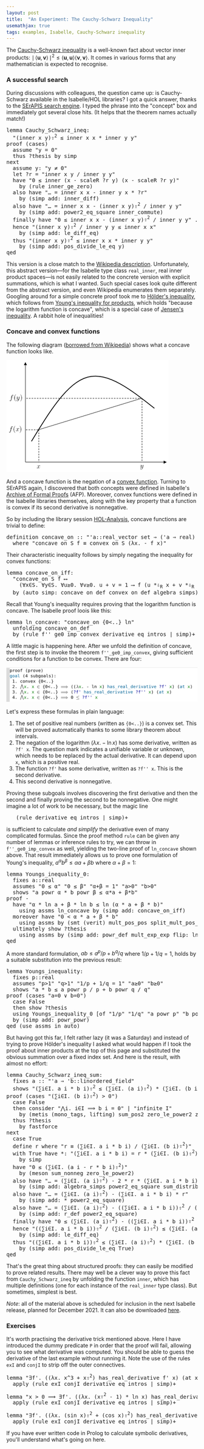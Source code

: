 ```yaml
---
layout: post
title:  "An Experiment: The Cauchy-Schwarz Inequality"
usemathjax: true 
tags: examples, Isabelle, Cauchy-Schwarz inequality
---
```


The [Cauchy-Schwarz inequality](https://en.wikipedia.org/wiki/Cauchy–Schwarz_inequality) is a well-known fact about vector inner products: $\mid\,\langle \mathbf{u},\mathbf{v} \rangle\,\mid^2 \le \langle \mathbf{u},\mathbf{u}\rangle \langle \mathbf{v},\mathbf{v}\rangle$. It comes in various forms that any mathematician is expected to recognise. 

### A successful search

During discussions with colleagues, the question came up: is Cauchy-Schwarz available in the Isabelle/HOL libraries? I got a quick answer, thanks to the [SErAPIS search engine](https://behemoth.cl.cam.ac.uk/search/index.php?cat=1). I typed the phrase into the "concept" box and immediately got several close hits. (It helps that the theorem names actually match!)

<pre class="source">
<span class="keyword1"><span class="command">lemma</span></span> Cauchy_Schwarz_ineq<span class="main">:</span>
  <span class="quoted"><span class="quoted">"<span class="main">(</span>inner <span class="free">x</span> <span class="free">y</span><span class="main">)</span><span class="main"><span class="hidden">⇧</span><sup>2</sup></span> <span class="main">≤</span> inner <span class="free">x</span> <span class="free">x</span> <span class="main">*</span> inner <span class="free">y</span> <span class="free">y</span>"</span></span>
<span class="keyword1"><span class="command">proof</span></span> <span class="main">(</span><span class="operator">cases</span><span class="main">)</span>
  <span class="keyword3"><span class="command">assume</span></span> <span class="quoted"><span class="quoted">"<span class="free">y</span> <span class="main">=</span> <span class="main">0</span>"</span></span>
  <span class="keyword3"><span class="command">thus</span></span> <span class="var"><span class="quoted"><span class="var">?thesis</span></span></span> <span class="keyword1"><span class="command">by</span></span> <span class="operator">simp</span>
<span class="keyword1"><span class="command">next</span></span>
  <span class="keyword3"><span class="command">assume</span></span> y<span class="main">:</span> <span class="quoted"><span class="quoted">"<span class="free">y</span> <span class="main">≠</span> <span class="main">0</span>"</span></span>
  <span class="keyword1"><span class="command">let</span></span> <span class="var"><span class="quoted"><span class="var">?r</span></span></span> <span class="main">=</span> <span class="quoted"><span class="quoted">"inner <span class="free">x</span> <span class="free">y</span> <span class="main">/</span> inner <span class="free">y</span> <span class="free">y</span>"</span></span>
  <span class="keyword1"><span class="command">have</span></span> <span class="quoted"><span class="quoted">"<span class="main">0</span> <span class="main">≤</span> inner <span class="main">(</span><span class="free">x</span> <span class="main">-</span> scaleR <span class="var">?r</span> <span class="free">y</span><span class="main">)</span> <span class="main">(</span><span class="free">x</span> <span class="main">-</span> scaleR <span class="var">?r</span> <span class="free">y</span><span class="main">)</span>"</span></span>
    <span class="keyword1"><span class="command">by</span></span> <span class="main">(</span><span class="operator">rule</span> inner_ge_zero<span class="main">)</span>
  <span class="keyword1"><span class="command">also</span></span> <span class="keyword1"><span class="command">have</span></span> <span class="quoted"><span class="quoted">"<span class="main">…</span> <span class="main">=</span> inner <span class="free">x</span> <span class="free">x</span> <span class="main">-</span> inner <span class="free">y</span> <span class="free">x</span> <span class="main">*</span> <span class="var">?r</span>"</span></span>
    <span class="keyword1"><span class="command">by</span></span> <span class="main">(</span><span class="operator">simp</span> <span class="quasi_keyword">add</span><span class="main"><span class="main">:</span></span> inner_diff<span class="main">)</span>
  <span class="keyword1"><span class="command">also</span></span> <span class="keyword1"><span class="command">have</span></span> <span class="quoted"><span class="quoted">"<span class="main">…</span> <span class="main">=</span> inner <span class="free">x</span> <span class="free">x</span> <span class="main">-</span> <span class="main">(</span>inner <span class="free">x</span> <span class="free">y</span><span class="main">)</span><span class="main"><span class="hidden">⇧</span><sup>2</sup></span> <span class="main">/</span> inner <span class="free">y</span> <span class="free">y</span>"</span></span>
    <span class="keyword1"><span class="command">by</span></span> <span class="main">(</span><span class="operator">simp</span> <span class="quasi_keyword">add</span><span class="main"><span class="main">:</span></span> power2_eq_square inner_commute<span class="main">)</span>
  <span class="keyword1"><span class="command">finally</span></span> <span class="keyword1"><span class="command">have</span></span> <span class="quoted"><span class="quoted">"<span class="main">0</span> <span class="main">≤</span> inner <span class="free">x</span> <span class="free">x</span> <span class="main">-</span> <span class="main">(</span>inner <span class="free">x</span> <span class="free">y</span><span class="main">)</span><span class="main"><span class="hidden">⇧</span><sup>2</sup></span> <span class="main">/</span> inner <span class="free">y</span> <span class="free">y</span>"</span></span> <span class="keyword1"><span class="command">.</span></span>
  <span class="keyword1"><span class="command">hence</span></span> <span class="quoted"><span class="quoted">"<span class="main">(</span>inner <span class="free">x</span> <span class="free">y</span><span class="main">)</span><span class="main"><span class="hidden">⇧</span><sup>2</sup></span> <span class="main">/</span> inner <span class="free">y</span> <span class="free">y</span> <span class="main">≤</span> inner <span class="free">x</span> <span class="free">x</span>"</span></span>
    <span class="keyword1"><span class="command">by</span></span> <span class="main">(</span><span class="operator">simp</span> <span class="quasi_keyword">add</span><span class="main"><span class="main">:</span></span> le_diff_eq<span class="main">)</span>
  <span class="keyword3"><span class="command">thus</span></span> <span class="quoted"><span class="quoted">"<span class="main">(</span>inner <span class="free">x</span> <span class="free">y</span><span class="main">)</span><span class="main"><span class="hidden">⇧</span><sup>2</sup></span> <span class="main">≤</span> inner <span class="free">x</span> <span class="free">x</span> <span class="main">*</span> inner <span class="free">y</span> <span class="free">y</span>"</span></span>
    <span class="keyword1"><span class="command">by</span></span> <span class="main">(</span><span class="operator">simp</span> <span class="quasi_keyword">add</span><span class="main"><span class="main">:</span></span> pos_divide_le_eq y<span class="main">)</span>
<span class="keyword1"><span class="command">qed</span></span>
</pre>

This version is a close match to the [Wikipedia description](https://en.wikipedia.org/wiki/Cauchy–Schwarz_inequality). Unfortunately, this abstract version––for the Isabelle type class `real_inner`, real inner product spaces––is not easily related to the concrete version with explicit summations, which is what I wanted. Such special cases look quite different from the abstract version, and even Wikipedia enumerates them separately.
Googling around for a simple concrete proof took me to [Hölder's inequality](https://en.wikipedia.org/wiki/Hölder%27s_inequality), which follows from [Young's inequality for products](https://en.wikipedia.org/wiki/Young%27s_inequality_for_products), which holds "because the logarithm function is concave", which is a special case of [Jensen's inequality](https://en.wikipedia.org/wiki/Jensen%27s_inequality).
A rabbit hole of inequalities!

### Concave and convex functions

The following diagram ([borrowed from Wikipedia](https://commons.wikimedia.org/wiki/File:ConcaveDef.png)) shows what a concave function looks like.
 
![Diagram of concave function](/images/ConcaveDef.png)

And a concave function is the negation of a [convex function](https://en.wikipedia.org/wiki/Convex_function). Turning to SErAPIS again, I discovered that both concepts were defined in Isabelle's [Archive of Formal Proofs](https://www.isa-afp.org) (AFP). Moreover, convex functions were defined in the Isabelle libraries themselves, along with the key property that a function is convex if its second derivative is nonnegative. 

So by including the library session [HOL-Analysis](https://isabelle.in.tum.de/dist/library/HOL/HOL-Analysis/Inner_Product.html), concave functions are trivial to define:

<pre class="source">
<span class="keyword1"><span class="command">definition</span></span> <span class="entity">concave_on</span> <span class="main">::</span> <span class="quoted"><span class="quoted">"<span class="tfree">'a</span><span class="main">::</span>real_vector set <span class="main">⇒</span> <span class="main">(</span><span class="tfree">'a</span> <span class="main">⇒</span> real<span class="main">)</span> <span class="main">⇒</span> bool"</span></span>
  <span class="keyword2"><span class="keyword">where</span></span> <span class="quoted"><span class="quoted">"<span class="free">concave_on</span> <span class="free"><span class="bound"><span class="entity">S</span></span></span> <span class="free"><span class="bound"><span class="entity">f</span></span></span> <span class="main">≡</span> convex_on <span class="free"><span class="bound"><span class="entity">S</span></span></span> <span class="main">(</span><span class="main">λ</span><span class="bound">x</span><span class="main">.</span> <span class="main">-</span> <span class="free"><span class="bound"><span class="entity">f</span></span></span> <span class="bound">x</span><span class="main">)</span>"</span></span>
</pre>

Their characteristic inequality follows by simply negating the inequality for convex functions:

<pre class="source">
<span class="keyword1"><span class="command">lemma</span></span> concave_on_iff<span class="main">:</span>
  <span class="quoted"><span class="quoted">"concave_on <span class="free">S</span> <span class="free">f</span> <span class="main">⟷</span>
    <span class="main">(</span><span class="main">∀</span><span class="bound">x</span><span class="main">∈</span><span class="free">S</span><span class="main">.</span> <span class="main">∀</span><span class="bound">y</span><span class="main">∈</span><span class="free">S</span><span class="main">.</span> <span class="main">∀</span><span class="bound"><span class="bound">u</span></span><span class="main">≥</span><span class="main">0</span><span class="main">.</span> <span class="main">∀</span><span class="bound"><span class="bound">v</span></span><span class="main">≥</span><span class="main">0</span><span class="main">.</span> <span class="bound">u</span> <span class="main">+</span> <span class="bound">v</span> <span class="main">=</span> <span class="main">1</span> <span class="main">⟶</span> <span class="free">f</span> <span class="main">(</span><span class="bound">u</span> <span class="keyword1">*<span class="hidden">⇩</span><sub>R</sub></span> <span class="bound">x</span> <span class="main">+</span> <span class="bound">v</span> <span class="keyword1">*<span class="hidden">⇩</span><sub>R</sub></span> <span class="bound">y</span><span class="main">)</span> <span class="main">≥</span> <span class="bound">u</span> <span class="main">*</span> <span class="free">f</span> <span class="bound">x</span> <span class="main">+</span> <span class="bound">v</span> <span class="main">*</span> <span class="free">f</span> <span class="bound">y</span><span class="main">)</span>"</span></span>
  <span class="keyword1"><span class="command">by</span></span> <span class="main">(</span><span class="operator">auto</span> <span class="quasi_keyword">simp</span><span class="main"><span class="main">:</span></span> concave_on_def convex_on_def <span class="dynamic"><span class="dynamic">algebra_simps</span></span><span class="main">)</span>
</pre>

Recall that Young's inequality requires proving that the logarithm function is concave. The Isabelle proof loois like this:

<pre class="source">
<span class="keyword1"><span class="command">lemma</span></span> ln_concave<span class="main">:</span> <span class="quoted"><span class="quoted">"concave_on <span class="main">{</span><span class="main">0</span><span class="main">&lt;..}</span> ln"</span></span>
  <span class="keyword1"><span class="command">unfolding</span></span> concave_on_def
  <span class="keyword1"><span class="command">by</span></span> <span class="main">(</span><span class="operator">rule</span> f''_ge0_imp_convex <span class="dynamic"><span class="dynamic">derivative_eq_intros</span></span> <span class="main"><span class="keyword3">|</span></span> <span class="operator">simp</span><span class="main">)</span><span class="main"><span class="keyword3">+</span></span>
</pre>

A little magic is happening here. After we unfold the definition of concave, the first step is to invoke the theorem `f''_ge0_imp_convex`, giving sufficient conditions for a function to be convex. There are four:

![Trying to prove that the ln is concave](/images/Concave_ln.png)

Let's express these formulas in plain language:

1. The set of positive real numbers (written as `{0<..}`) is a convex set. This will be proved automatically thanks to some library theorem about intervals.
2. The negation of the logarithm ($\lambda x. - \ln x$) has some derivative, written as `?f' x`. The question mark indicates a unifiable variable or unknown, which needs to be replaced by the actual derivative. It can depend upon `x`, which is a positive real.
3. The function `?f'` has some derivative, written as `?f'' x`. This is the second derivative.
4. This second derivative is nonnegative.

Proving these subgoals involves discovering the first derivative and then the second and finally proving the second to be nonnegative. One might imagine a lot of work to be necessary, but the magic line

<pre class="source">
   (<span class="operator">rule</span> <span class="dynamic"><span class="dynamic">derivative_eq_intros</span></span> <span class="main"><span class="keyword3">|</span></span> <span class="operator">simp</span><span class="main">)</span><span class="main"><span class="keyword3">+</span></span>
</pre>

is sufficient to calculate *and simplify* the derivative even of many complicated formulas.
Since the proof method `rule` can be given any number of lemmas or inference rules to try, we can throw in `f''_ge0_imp_convex` as well, yielding the two-line proof of `ln_concave` shown above. That result immediately allows us to prove one formulation of Young's inequality, $a^\alpha b^\beta \le \alpha a + \beta b$ where $\alpha+\beta=1$:

<pre class="source">
<span class="keyword1"><span class="command">lemma</span></span> Youngs_inequality_0<span class="main">:</span>
  <span class="keyword2"><span class="keyword">fixes</span></span> <span class="free">a</span><span class="main">::</span><span class="quoted">real</span>
  <span class="keyword2"><span class="keyword">assumes</span></span> <span class="quoted"><span class="quoted">"<span class="main">0</span> <span class="main">≤</span> <span class="free">α</span>"</span></span> <span class="quoted"><span class="quoted">"<span class="main">0</span> <span class="main">≤</span> <span class="free">β</span>"</span></span> <span class="quoted"><span class="quoted">"<span class="free">α</span><span class="main">+</span><span class="free">β</span> <span class="main">=</span> <span class="main">1</span>"</span></span> <span class="quoted"><span class="quoted">"<span class="free">a</span><span class="main">&gt;</span><span class="main">0</span>"</span></span> <span class="quoted"><span class="quoted">"<span class="free">b</span><span class="main">&gt;</span><span class="main">0</span>"</span></span>
  <span class="keyword2"><span class="keyword">shows</span></span> <span class="quoted"><span class="quoted">"<span class="free">a</span> <span class="keyword1">powr</span> <span class="free">α</span> <span class="main">*</span> <span class="free">b</span> <span class="keyword1">powr</span> <span class="free">β</span> <span class="main">≤</span> <span class="free">α</span><span class="main">*</span><span class="free">a</span> <span class="main">+</span> <span class="free">β</span><span class="main">*</span><span class="free">b</span>"</span></span>
<span class="keyword1"><span class="command">proof</span></span> <span class="operator">-</span>
  <span class="keyword1"><span class="command">have</span></span> <span class="quoted"><span class="quoted">"<span class="free">α</span> <span class="main">*</span> ln <span class="free">a</span> <span class="main">+</span> <span class="free">β</span> <span class="main">*</span> ln <span class="free">b</span> <span class="main">≤</span> ln <span class="main">(</span><span class="free">α</span> <span class="main">*</span> <span class="free">a</span> <span class="main">+</span> <span class="free">β</span> <span class="main">*</span> <span class="free">b</span><span class="main">)</span>"</span></span>
    <span class="keyword1"><span class="command">using</span></span> assms ln_concave <span class="keyword1"><span class="command">by</span></span> <span class="main">(</span><span class="operator">simp</span> <span class="quasi_keyword">add</span><span class="main"><span class="main">:</span></span> concave_on_iff<span class="main">)</span>
  <span class="keyword1"><span class="command">moreover</span></span> <span class="keyword1"><span class="command">have</span></span> <span class="quoted"><span class="quoted">"<span class="main">0</span> <span class="main">&lt;</span> <span class="free">α</span> <span class="main">*</span> <span class="free">a</span> <span class="main">+</span> <span class="free">β</span> <span class="main">*</span> <span class="free">b</span>"</span></span>
    <span class="keyword1"><span class="command">using</span></span> assms <span class="keyword1"><span class="command">by</span></span> <span class="main">(</span><span class="operator">smt</span> <span class="main"><span class="main">(</span></span>verit<span class="main"><span class="main">)</span></span> mult_pos_pos split_mult_pos_le<span class="main">)</span>
  <span class="keyword1"><span class="command">ultimately</span></span> <span class="keyword3"><span class="command">show</span></span> <span class="var"><span class="quoted"><span class="var">?thesis</span></span></span>
    <span class="keyword1"><span class="command">using</span></span> assms <span class="keyword1"><span class="command">by</span></span> <span class="main">(</span><span class="operator">simp</span> <span class="quasi_keyword">add</span><span class="main"><span class="main">:</span></span> powr_def mult_exp_exp <span class="quasi_keyword">flip</span><span class="main"><span class="main">:</span></span> ln_ge_iff<span class="main">)</span>
<span class="keyword1"><span class="command">qed</span></span>
</pre>

A more standard formulation, $ab\le a^p/p + b^q/q$ where $1/p+1/q=1$, holds by a suitable substitution into the previous result:

<pre class="source">
<span class="keyword1"><span class="command">lemma</span></span> Youngs_inequality<span class="main">:</span>
  <span class="keyword2"><span class="keyword">fixes</span></span> <span class="free">p</span><span class="main">::</span><span class="quoted">real</span>
  <span class="keyword2"><span class="keyword">assumes</span></span> <span class="quoted"><span class="quoted">"<span class="free">p</span><span class="main">&gt;</span><span class="main">1</span>"</span></span> <span class="quoted"><span class="quoted">"<span class="free">q</span><span class="main">&gt;</span><span class="main">1</span>"</span></span> <span class="quoted"><span class="quoted">"<span class="main">1</span><span class="main">/</span><span class="free">p</span> <span class="main">+</span> <span class="main">1</span><span class="main">/</span><span class="free">q</span> <span class="main">=</span> <span class="main">1</span>"</span></span> <span class="quoted"><span class="quoted">"<span class="free">a</span><span class="main">≥</span><span class="main">0</span>"</span></span> <span class="quoted"><span class="quoted">"<span class="free">b</span><span class="main">≥</span><span class="main">0</span>"</span></span>
  <span class="keyword2"><span class="keyword">shows</span></span> <span class="quoted"><span class="quoted">"<span class="free">a</span> <span class="main">*</span> <span class="free">b</span> <span class="main">≤</span> <span class="free">a</span> <span class="keyword1">powr</span> <span class="free">p</span> <span class="main">/</span> <span class="free">p</span> <span class="main">+</span> <span class="free">b</span> <span class="keyword1">powr</span> <span class="free">q</span> <span class="main">/</span> <span class="free">q</span>"</span></span>
<span class="keyword1"><span class="command">proof</span></span> <span class="main">(</span><span class="operator">cases</span> <span class="quoted"><span class="quoted">"<span class="free">a</span><span class="main">=</span><span class="main">0</span> <span class="main">∨</span> <span class="free">b</span><span class="main">=</span><span class="main">0</span>"</span></span><span class="main">)</span>
  <span class="keyword3"><span class="command">case</span></span> False
  <span class="keyword1"><span class="command">then</span></span> <span class="keyword3"><span class="command">show</span></span> <span class="var"><span class="quoted"><span class="var">?thesis</span></span></span>
  <span class="keyword1"><span class="command">using</span></span> Youngs_inequality_0 <span class="main">[</span><span class="operator">of</span> <span class="quoted"><span class="quoted">"<span class="main">1</span><span class="main">/</span><span class="free">p</span>"</span></span> <span class="quoted"><span class="quoted">"<span class="main">1</span><span class="main">/</span><span class="free">q</span>"</span></span> <span class="quoted"><span class="quoted">"<span class="free">a</span> <span class="keyword1">powr</span> <span class="free">p</span>"</span></span> <span class="quoted"><span class="quoted">"<span class="free">b</span> <span class="keyword1">powr</span> <span class="free">q</span>"</span></span><span class="main">]</span> assms
  <span class="keyword1"><span class="command">by</span></span> <span class="main">(</span><span class="operator">simp</span> <span class="quasi_keyword">add</span><span class="main"><span class="main">:</span></span> powr_powr<span class="main">)</span>
<span class="keyword1"><span class="command">qed</span></span> <span class="main">(</span><span class="operator">use</span> assms <span class="keyword2"><span class="keyword"><span class="quasi_keyword">in</span></span></span> <span class="operator">auto</span><span class="main">)</span>
</pre>

But having got this far, I felt rather lazy (it was a Saturday) and instead of trying to prove Hölder's inequality I asked what would happen if I took the proof about inner products at the top of this page and substituted the obvious summation over a fixed index set. And here is the result, with almost no effort:

<pre class="source">
<span class="keyword1"><span class="command">lemma</span></span> Cauchy_Schwarz_ineq_sum<span class="main">:</span>
  <span class="keyword2"><span class="keyword">fixes</span></span> <span class="free">a</span> <span class="main">::</span> <span class="quoted"><span class="quoted">"<span class="tfree">'a</span> <span class="main">⇒</span> <span class="tfree">'b</span><span class="main">::</span>linordered_field"</span></span>
  <span class="keyword2"><span class="keyword">shows</span></span> <span class="quoted"><span class="quoted">"<span class="main">(</span><span class="main">∑</span><span class="bound">i</span><span class="main">∈</span><span class="free">I</span><span class="main">.</span> <span class="free">a</span> <span class="bound">i</span> <span class="main">*</span> <span class="free">b</span> <span class="bound">i</span><span class="main">)</span><span class="main"><span class="hidden">⇧</span><sup>2</sup></span> <span class="main">≤</span> <span class="main">(</span><span class="main">∑</span><span class="bound">i</span><span class="main">∈</span><span class="free">I</span><span class="main">.</span> <span class="main">(</span><span class="free">a</span> <span class="bound">i</span><span class="main">)</span><span class="main"><span class="hidden">⇧</span><sup>2</sup></span><span class="main">)</span> <span class="main">*</span> <span class="main">(</span><span class="main">∑</span><span class="bound">i</span><span class="main">∈</span><span class="free">I</span><span class="main">.</span> <span class="main">(</span><span class="free">b</span> <span class="bound">i</span><span class="main">)</span><span class="main"><span class="hidden">⇧</span><sup>2</sup></span><span class="main">)</span>"</span></span>
<span class="keyword1"><span class="command">proof</span></span> <span class="main">(</span><span class="operator">cases</span> <span class="quoted"><span class="quoted">"<span class="main">(</span><span class="main">∑</span><span class="bound">i</span><span class="main">∈</span><span class="free">I</span><span class="main">.</span> <span class="main">(</span><span class="free">b</span> <span class="bound">i</span><span class="main">)</span><span class="main"><span class="hidden">⇧</span><sup>2</sup></span><span class="main">)</span> <span class="main">&gt;</span> <span class="main">0</span>"</span></span><span class="main">)</span>
  <span class="keyword3"><span class="command">case</span></span> False
  <span class="keyword1"><span class="command">then</span></span> <span class="keyword1"><span class="command">consider</span></span> <span class="quoted"><span class="quoted">"<span class="main">⋀</span><span class="bound">i</span><span class="main">.</span> <span class="bound">i</span><span class="main">∈</span><span class="free">I</span> <span class="main">⟹</span> <span class="free">b</span> <span class="bound">i</span> <span class="main">=</span> <span class="main">0</span>"</span></span> <span class="main">|</span> <span class="quoted"><span class="quoted">"infinite <span class="free">I</span>"</span></span>
    <span class="keyword1"><span class="command">by</span></span> <span class="main">(</span><span class="operator">metis</span> <span class="main"><span class="main">(</span></span>mono_tags<span class="main"><span class="main">,</span></span> lifting<span class="main"><span class="main">)</span></span> sum_pos2 zero_le_power2 zero_less_power2<span class="main">)</span>
  <span class="keyword3"><span class="command">thus</span></span> <span class="var"><span class="quoted"><span class="var">?thesis</span></span></span>
    <span class="keyword1"><span class="command">by</span></span> <span class="operator">fastforce</span>
<span class="keyword1"><span class="command">next</span></span>
  <span class="keyword3"><span class="command">case</span></span> True
  <span class="keyword3"><span class="command">define</span></span> <span class="skolem"><span class="skolem">r</span></span> <span class="keyword2"><span class="keyword">where</span></span> <span class="quoted"><span class="quoted">"<span class="skolem">r</span> <span class="main">≡</span> <span class="main">(</span><span class="main">∑</span><span class="bound">i</span><span class="main">∈</span><span class="free">I</span><span class="main">.</span> <span class="free">a</span> <span class="bound">i</span> <span class="main">*</span> <span class="free">b</span> <span class="bound">i</span><span class="main">)</span> <span class="main">/</span> <span class="main">(</span><span class="main">∑</span><span class="bound">i</span><span class="main">∈</span><span class="free">I</span><span class="main">.</span> <span class="main">(</span><span class="free">b</span> <span class="bound">i</span><span class="main">)</span><span class="main"><span class="hidden">⇧</span><sup>2</sup></span><span class="main">)</span>"</span></span>
  <span class="keyword1"><span class="command">with</span></span> True <span class="keyword1"><span class="command">have</span></span> *<span class="main">:</span> <span class="quoted"><span class="quoted">"<span class="main">(</span><span class="main">∑</span><span class="bound">i</span><span class="main">∈</span><span class="free">I</span><span class="main">.</span> <span class="free">a</span> <span class="bound">i</span> <span class="main">*</span> <span class="free">b</span> <span class="bound">i</span><span class="main">)</span> <span class="main">=</span> <span class="skolem">r</span> <span class="main">*</span> <span class="main">(</span><span class="main">∑</span><span class="bound">i</span><span class="main">∈</span><span class="free">I</span><span class="main">.</span> <span class="main">(</span><span class="free">b</span> <span class="bound">i</span><span class="main">)</span><span class="main"><span class="hidden">⇧</span><sup>2</sup></span><span class="main">)</span>"</span></span>
    <span class="keyword1"><span class="command">by</span></span> <span class="operator">simp</span>
  <span class="keyword1"><span class="command">have</span></span> <span class="quoted"><span class="quoted">"<span class="main">0</span> <span class="main">≤</span> <span class="main">(</span><span class="main">∑</span><span class="bound">i</span><span class="main">∈</span><span class="free">I</span><span class="main">.</span> <span class="main">(</span><span class="free">a</span> <span class="bound">i</span> <span class="main">-</span> <span class="skolem">r</span> <span class="main">*</span> <span class="free">b</span> <span class="bound">i</span><span class="main">)</span><span class="main"><span class="hidden">⇧</span><sup>2</sup></span><span class="main">)</span>"</span></span>
    <span class="keyword1"><span class="command">by</span></span> <span class="main">(</span><span class="operator">meson</span> sum_nonneg zero_le_power2<span class="main">)</span>
  <span class="keyword1"><span class="command">also</span></span> <span class="keyword1"><span class="command">have</span></span> <span class="quoted"><span class="quoted">"<span class="main">…</span> <span class="main">=</span> <span class="main">(</span><span class="main">∑</span><span class="bound">i</span><span class="main">∈</span><span class="free">I</span><span class="main">.</span> <span class="main">(</span><span class="free">a</span> <span class="bound">i</span><span class="main">)</span><span class="main"><span class="hidden">⇧</span><sup>2</sup></span><span class="main">)</span> <span class="main">-</span> <span class="numeral">2</span> <span class="main">*</span> <span class="skolem">r</span> <span class="main">*</span> <span class="main">(</span><span class="main">∑</span><span class="bound">i</span><span class="main">∈</span><span class="free">I</span><span class="main">.</span> <span class="free">a</span> <span class="bound">i</span> <span class="main">*</span> <span class="free">b</span> <span class="bound">i</span><span class="main">)</span> <span class="main">+</span> <span class="skolem">r</span><span class="main"><span class="hidden">⇧</span><sup>2</sup></span> <span class="main">*</span> <span class="main">(</span><span class="main">∑</span><span class="bound">i</span><span class="main">∈</span><span class="free">I</span><span class="main">.</span> <span class="main">(</span><span class="free">b</span> <span class="bound">i</span><span class="main">)</span><span class="main"><span class="hidden">⇧</span><sup>2</sup></span><span class="main">)</span>"</span></span>
    <span class="keyword1"><span class="command">by</span></span> <span class="main">(</span><span class="operator">simp</span> <span class="quasi_keyword">add</span><span class="main"><span class="main">:</span></span> <span class="dynamic"><span class="dynamic">algebra_simps</span></span> power2_eq_square sum_distrib_left <span class="quasi_keyword">flip</span><span class="main"><span class="main">:</span></span> sum.distrib<span class="main">)</span>
  <span class="keyword1"><span class="command">also</span></span> <span class="keyword1"><span class="command">have</span></span> <span class="quoted"><span class="quoted">"<span class="main">…</span> <span class="main">=</span> <span class="main">(</span><span class="main">∑</span><span class="bound">i</span><span class="main">∈</span><span class="free">I</span><span class="main">.</span> <span class="main">(</span><span class="free">a</span> <span class="bound">i</span><span class="main">)</span><span class="main"><span class="hidden">⇧</span><sup>2</sup></span><span class="main">)</span> <span class="main">-</span> <span class="main">(</span><span class="main">∑</span><span class="bound">i</span><span class="main">∈</span><span class="free">I</span><span class="main">.</span> <span class="free">a</span> <span class="bound">i</span> <span class="main">*</span> <span class="free">b</span> <span class="bound">i</span><span class="main">)</span> <span class="main">*</span> <span class="skolem">r</span>"</span></span>
    <span class="keyword1"><span class="command">by</span></span> <span class="main">(</span><span class="operator">simp</span> <span class="quasi_keyword">add</span><span class="main"><span class="main">:</span></span> * power2_eq_square<span class="main">)</span>
  <span class="keyword1"><span class="command">also</span></span> <span class="keyword1"><span class="command">have</span></span> <span class="quoted"><span class="quoted">"<span class="main">…</span> <span class="main">=</span> <span class="main">(</span><span class="main">∑</span><span class="bound">i</span><span class="main">∈</span><span class="free">I</span><span class="main">.</span> <span class="main">(</span><span class="free">a</span> <span class="bound">i</span><span class="main">)</span><span class="main"><span class="hidden">⇧</span><sup>2</sup></span><span class="main">)</span> <span class="main">-</span> <span class="main">(</span><span class="main">(</span><span class="main">∑</span><span class="bound">i</span><span class="main">∈</span><span class="free">I</span><span class="main">.</span> <span class="free">a</span> <span class="bound">i</span> <span class="main">*</span> <span class="free">b</span> <span class="bound">i</span><span class="main">)</span><span class="main">)</span><span class="main"><span class="hidden">⇧</span><sup>2</sup></span> <span class="main">/</span> <span class="main">(</span><span class="main">∑</span><span class="bound">i</span><span class="main">∈</span><span class="free">I</span><span class="main">.</span> <span class="main">(</span><span class="free">b</span> <span class="bound">i</span><span class="main">)</span><span class="main"><span class="hidden">⇧</span><sup>2</sup></span><span class="main">)</span>"</span></span>
    <span class="keyword1"><span class="command">by</span></span> <span class="main">(</span><span class="operator">simp</span> <span class="quasi_keyword">add</span><span class="main"><span class="main">:</span></span> r_def power2_eq_square<span class="main">)</span>
  <span class="keyword1"><span class="command">finally</span></span> <span class="keyword1"><span class="command">have</span></span> <span class="quoted"><span class="quoted">"<span class="main">0</span> <span class="main">≤</span> <span class="main">(</span><span class="main">∑</span><span class="bound">i</span><span class="main">∈</span><span class="free">I</span><span class="main">.</span> <span class="main">(</span><span class="free">a</span> <span class="bound">i</span><span class="main">)</span><span class="main"><span class="hidden">⇧</span><sup>2</sup></span><span class="main">)</span> <span class="main">-</span> <span class="main">(</span><span class="main">(</span><span class="main">∑</span><span class="bound">i</span><span class="main">∈</span><span class="free">I</span><span class="main">.</span> <span class="free">a</span> <span class="bound">i</span> <span class="main">*</span> <span class="free">b</span> <span class="bound">i</span><span class="main">)</span><span class="main">)</span><span class="main"><span class="hidden">⇧</span><sup>2</sup></span> <span class="main">/</span> <span class="main">(</span><span class="main">∑</span><span class="bound">i</span><span class="main">∈</span><span class="free">I</span><span class="main">.</span> <span class="main">(</span><span class="free">b</span> <span class="bound">i</span><span class="main">)</span><span class="main"><span class="hidden">⇧</span><sup>2</sup></span><span class="main">)</span>"</span></span> <span class="keyword1"><span class="command">.</span></span>
  <span class="keyword1"><span class="command">hence</span></span> <span class="quoted"><span class="quoted">"<span class="main">(</span><span class="main">(</span><span class="main">∑</span><span class="bound">i</span><span class="main">∈</span><span class="free">I</span><span class="main">.</span> <span class="free">a</span> <span class="bound">i</span> <span class="main">*</span> <span class="free">b</span> <span class="bound">i</span><span class="main">)</span><span class="main">)</span><span class="main"><span class="hidden">⇧</span><sup>2</sup></span> <span class="main">/</span> <span class="main">(</span><span class="main">∑</span><span class="bound">i</span><span class="main">∈</span><span class="free">I</span><span class="main">.</span> <span class="main">(</span><span class="free">b</span> <span class="bound">i</span><span class="main">)</span><span class="main"><span class="hidden">⇧</span><sup>2</sup></span><span class="main">)</span> <span class="main">≤</span> <span class="main">(</span><span class="main">∑</span><span class="bound">i</span><span class="main">∈</span><span class="free">I</span><span class="main">.</span> <span class="main">(</span><span class="free">a</span> <span class="bound">i</span><span class="main">)</span><span class="main"><span class="hidden">⇧</span><sup>2</sup></span><span class="main">)</span>"</span></span>
    <span class="keyword1"><span class="command">by</span></span> <span class="main">(</span><span class="operator">simp</span> <span class="quasi_keyword">add</span><span class="main"><span class="main">:</span></span> le_diff_eq<span class="main">)</span>
  <span class="keyword3"><span class="command">thus</span></span> <span class="quoted"><span class="quoted">"<span class="main">(</span><span class="main">(</span><span class="main">∑</span><span class="bound">i</span><span class="main">∈</span><span class="free">I</span><span class="main">.</span> <span class="free">a</span> <span class="bound">i</span> <span class="main">*</span> <span class="free">b</span> <span class="bound">i</span><span class="main">)</span><span class="main">)</span><span class="main"><span class="hidden">⇧</span><sup>2</sup></span> <span class="main">≤</span> <span class="main">(</span><span class="main">∑</span><span class="bound">i</span><span class="main">∈</span><span class="free">I</span><span class="main">.</span> <span class="main">(</span><span class="free">a</span> <span class="bound">i</span><span class="main">)</span><span class="main"><span class="hidden">⇧</span><sup>2</sup></span><span class="main">)</span> <span class="main">*</span> <span class="main">(</span><span class="main">∑</span><span class="bound">i</span><span class="main">∈</span><span class="free">I</span><span class="main">.</span> <span class="main">(</span><span class="free">b</span> <span class="bound">i</span><span class="main">)</span><span class="main"><span class="hidden">⇧</span><sup>2</sup></span><span class="main">)</span>"</span></span>
    <span class="keyword1"><span class="command">by</span></span> <span class="main">(</span><span class="operator">simp</span> <span class="quasi_keyword">add</span><span class="main"><span class="main">:</span></span> pos_divide_le_eq True<span class="main">)</span>
<span class="keyword1"><span class="command">qed</span></span>
</pre>

That's the great thing about structured proofs: they can easily be modified to prove related results. There may well be a clever way to prove this fact from `Cauchy_Schwarz_ineq` by unfolding the function `inner`, which has multiple definitions (one for each instance of the `real_inner` type class). But sometimes, simplest is best.

*Note*: all of the material above is scheduled for inclusion in the next Isabelle release, planned for December 2021. It can also be downloaded [here](/Isabelle-Examples/CauchySchwarz).

### Exercises

It's worth practising the derivative trick mentioned above. Here I have introduced the dummy predicate `P` in order that the proof will fail, allowing you to see what derivative was computed. You should be able to guess the derivative of the last example without running it. Note the use of the rules `exI` and `conjI` to strip off the outer connectives.

<pre class="source">
<span class="keyword1"><span class="command">lemma</span></span> <span class="quoted"><span class="quoted">"<span class="main">∃</span><span class="bound">f'</span><span class="main">.</span> <span class="main">(</span><span class="main">(</span><span class="main">λ</span><span class="bound">x</span><span class="main">.</span> <span class="bound">x</span><span class="main">^</span><span class="numeral">3</span> <span class="main">+</span> <span class="bound">x</span><span class="main"><span class="hidden">⇧</span><sup>2</sup></span><span class="main">)</span> <span class="keyword1">has_real_derivative</span> <span class="bound">f'</span> <span class="free">x</span><span class="main">)</span> <span class="main">(</span><span class="keyword1">at</span> <span class="free">x</span><span class="main">)</span> <span class="main">∧</span> <span class="free">P</span> <span class="main">(</span><span class="main">λ</span><span class="bound">x</span><span class="main">.</span> <span class="bound">f'</span> <span class="bound">x</span><span class="main">)</span>"</span></span>
  <span class="keyword1"><span class="command"><span class="improper"><span class="command">apply</span></span></span></span> <span class="main">(</span><span class="operator">rule</span> exI conjI <span class="dynamic"><span class="dynamic">derivative_eq_intros</span></span> <span class="main"><span class="keyword3">|</span></span> <span class="operator">simp</span><span class="main">)</span><span class="main"><span class="keyword3">+</span></span>
</pre>

<pre class="source">
<span class="keyword1"><span class="command">lemma</span></span> <span class="quoted"><span class="quoted">"<span class="free">x</span> <span class="main">&gt;</span> <span class="main">0</span> <span class="main">⟹</span> <span class="main">∃</span><span class="bound">f'</span><span class="main">.</span> <span class="main">(</span><span class="main">(</span><span class="main">λ</span><span class="bound">x</span><span class="main">.</span> <span class="main">(</span><span class="bound">x</span><span class="main"><span class="hidden">⇧</span><sup>2</sup></span> <span class="main">-</span> <span class="main">1</span><span class="main">)</span> <span class="main">*</span> ln <span class="bound">x</span><span class="main">)</span> <span class="keyword1">has_real_derivative</span> <span class="bound">f'</span> <span class="free">x</span><span class="main">)</span> <span class="main">(</span><span class="keyword1">at</span> <span class="free">x</span><span class="main">)</span> <span class="main">∧</span> <span class="free">P</span> <span class="main">(</span><span class="main">λ</span><span class="bound">x</span><span class="main">.</span> <span class="bound">f'</span> <span class="bound">x</span><span class="main">)</span>"</span></span>
  <span class="keyword1"><span class="command"><span class="improper"><span class="command">apply</span></span></span></span> <span class="main">(</span><span class="operator">rule</span> exI conjI <span class="dynamic"><span class="dynamic">derivative_eq_intros</span></span> <span class="main"><span class="keyword3">|</span></span> <span class="operator">simp</span><span class="main">)</span><span class="main"><span class="keyword3">+</span></span>
</pre>

<pre class="source">
<span class="keyword1"><span class="command">lemma</span></span> <span class="quoted"><span class="quoted">"<span class="main">∃</span><span class="bound">f'</span><span class="main">.</span> <span class="main">(</span><span class="main">(</span><span class="main">λ</span><span class="bound">x</span><span class="main">.</span> <span class="main">(</span>sin <span class="bound">x</span><span class="main">)</span><span class="main"><span class="hidden">⇧</span><sup>2</sup></span> <span class="main">+</span> <span class="main">(</span>cos <span class="bound">x</span><span class="main">)</span><span class="main"><span class="hidden">⇧</span><sup>2</sup></span><span class="main">)</span> <span class="keyword1">has_real_derivative</span> <span class="bound">f'</span> <span class="free">x</span><span class="main">)</span> <span class="main">(</span><span class="keyword1">at</span> <span class="free">x</span><span class="main">)</span> <span class="main">∧</span> <span class="free">P</span> <span class="main">(</span><span class="main">λ</span><span class="bound">x</span><span class="main">.</span> <span class="bound">f'</span> <span class="bound">x</span><span class="main">)</span>"</span></span>
  <span class="keyword1"><span class="command"><span class="improper"><span class="command">apply</span></span></span></span> <span class="main">(</span><span class="operator">rule</span> exI conjI <span class="dynamic"><span class="dynamic">derivative_eq_intros</span></span> <span class="main"><span class="keyword3">|</span></span> <span class="operator">simp</span><span class="main">)</span><span class="main"><span class="keyword3">+</span></span>
</pre>

If you have ever written code in Prolog to calculate symbolic derivatives, you'll understand what's going on here.

